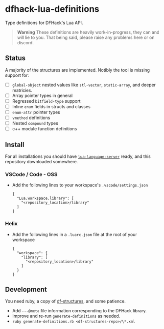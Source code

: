 # dfhack-lua-definitions

Type definitions for DFHack's Lua API.

> **Warning**
> These definitions are heavily work-in-progress, they can and will lie to you.
> That being said, please raise any problems here or on discord.

## Status

A majority of the structures are implemented. Notibly the tool is missing
support for:

- [ ] `global-object` nested values like `stl-vector`, `static-array`, and
deeper matricies.
- [ ] Array pointer types in general
- [ ] Regressed `bitfield-type` support
- [ ] Inline `enum` fields in structs and classes
- [ ] `enum-attr` pointer types
- [ ] `vmethod` definitions
- [ ] Nested `compound` types
- [ ] c++ module function definitions

## Install

For all installations you should have 
[`lua-language-server`](https://github.com/LuaLS/lua-language-server) ready,
and this repository downloaded somewhere.

### VSCode / Code - OSS

- Add the following lines to your workspace's `.vscode/settings.json`
  ```
  {
    "Lua.workspace.library": [
      "<repository_location>/library"
    ]
  }
  ```

### Helix

- Add the following lines in a `.luarc.json` file at the root of your workspace
  ```
  {
    "workspace": {
      "library": [
        "<repository_location>/library"
      ]
    }
  }
  ```

## Development

You need ruby, a copy of [df-structures](//github.com/DFHack/df-structures),
and some patience.

- Add `---@meta` file information corresponding to the DFHack library.
- Improve and re-run `generate-definitions` as needed.
- `ruby generate-definitions.rb <df-structures-repo>/\*.xml`
